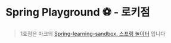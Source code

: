 # Spring Playground ⚽️ - 로키점 

> 1호점은 마크의 [Spring-learning-sandbox, 스프링 놀이터](https://github.com/binghe819/spring-learning-sandbox) 입니다
